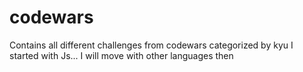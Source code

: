 # codewars
Contains all different challenges from codewars categorized by kyu
I started with Js...
I will move with other languages then
